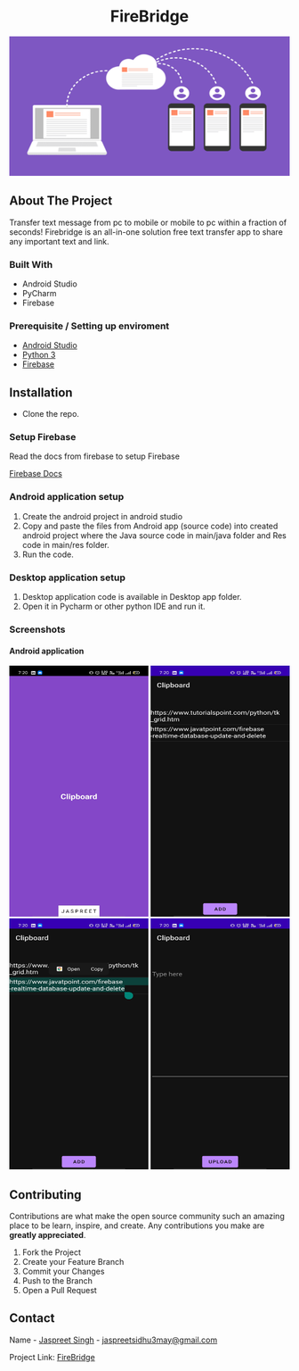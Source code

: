 <div align="center">
<h1>FireBridge</h1>
  <img src="Screenshot/database.png" width="100%" height="250" />
  
</div>

## About The Project
Transfer text message from pc to mobile or mobile to pc within a fraction of seconds! Firebridge is an all-in-one solution free text transfer app to share any important text and link.

### Built With

* Android Studio
* PyCharm
* Firebase

### Prerequisite / Setting up enviroment
* [Android Studio](https://developer.android.com/studio)
* [Python 3](https://docs.python.org/3/)
* [Firebase](https://firebase.google.com/docs)

<!-- GETTING STARTED -->
## Installation
* Clone the repo.

### Setup Firebase 
<p>Read the docs from firebase to setup Firebase</p>

[Firebase Docs](https://firebase.google.com/docs/android/setup)

### Android application setup
1. Create the android project in android studio
2. Copy and paste the files from Android app (source code) into created android project where the Java source code in main/java folder and Res code in main/res folder.
3. Run the code.

### Desktop application setup
1. Desktop application code is available in Desktop app folder.
2. Open it in Pycharm or other python IDE and run it.

### Screenshots
<h4>Android application</h4>
<div align="left">
<img src="Screenshot/a1.jpg" width=250 height=450 />
<img src="Screenshot/a2.jpg" width=250 height=450 />
<img src="Screenshot/a4.jpg" width=250 height=450 />
<img src="Screenshot/a3.jpg" width=250 height=450 />
</div>
  
  
<!-- CONTRIBUTING -->
## Contributing

Contributions are what make the open source community such an amazing place to be learn, inspire, and create. Any contributions you make are **greatly appreciated**.

1. Fork the Project
2. Create your Feature Branch 
3. Commit your Changes
4. Push to the Branch
5. Open a Pull Request






<!-- CONTACT -->
## Contact

Name - [Jaspreet Singh](https://www.linkedin.com/in/jaspreetsidhu13/) -  jaspreetsidhu3may@gmail.com

Project Link: [FireBridge](https://github.com/jaspreetsidhu3/firebridge--clipboard)
